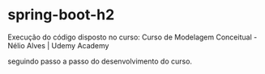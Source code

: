 # spring-boot-h2

Execução do código disposto no curso: Curso de Modelagem Conceitual - Nélio Alves | Udemy Academy

seguindo passo a passo do desenvolvimento do curso.
